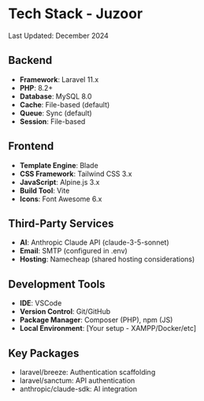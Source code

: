 # Tech Stack - Juzoor
Last Updated: December 2024

## Backend
- **Framework**: Laravel 11.x
- **PHP**: 8.2+
- **Database**: MySQL 8.0
- **Cache**: File-based (default)
- **Queue**: Sync (default)
- **Session**: File-based

## Frontend  
- **Template Engine**: Blade
- **CSS Framework**: Tailwind CSS 3.x
- **JavaScript**: Alpine.js 3.x
- **Build Tool**: Vite
- **Icons**: Font Awesome 6.x

## Third-Party Services
- **AI**: Anthropic Claude API (claude-3-5-sonnet)
- **Email**: SMTP (configured in .env)
- **Hosting**: Namecheap (shared hosting considerations)

## Development Tools
- **IDE**: VSCode
- **Version Control**: Git/GitHub
- **Package Manager**: Composer (PHP), npm (JS)
- **Local Environment**: [Your setup - XAMPP/Docker/etc]

## Key Packages
- laravel/breeze: Authentication scaffolding
- laravel/sanctum: API authentication
- anthropic/claude-sdk: AI integration
